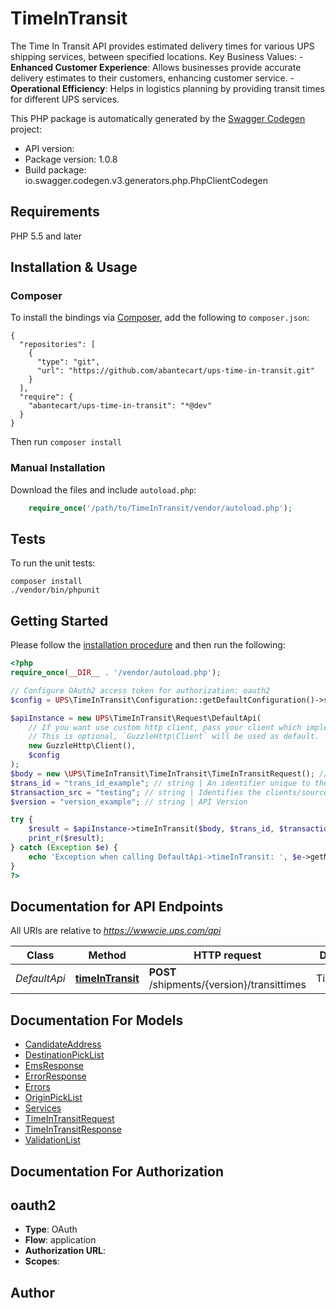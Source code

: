 # TimeInTransit
The Time In Transit API provides estimated delivery times for various UPS shipping services, between specified locations.  Key Business Values: - **Enhanced Customer Experience**: Allows businesses provide accurate delivery estimates to their customers, enhancing customer service. - **Operational Efficiency**: Helps in logistics planning by providing transit times for different UPS services.

This PHP package is automatically generated by the [Swagger Codegen](https://github.com/swagger-api/swagger-codegen) project:

- API version: 
- Package version: 1.0.8
- Build package: io.swagger.codegen.v3.generators.php.PhpClientCodegen

## Requirements

PHP 5.5 and later

## Installation & Usage
### Composer

To install the bindings via [Composer](http://getcomposer.org/), add the following to `composer.json`:

```
{
  "repositories": [
    {
      "type": "git",
      "url": "https://github.com/abantecart/ups-time-in-transit.git"
    }
  ],
  "require": {
    "abantecart/ups-time-in-transit": "*@dev"
  }
}
```

Then run `composer install`

### Manual Installation

Download the files and include `autoload.php`:

```php
    require_once('/path/to/TimeInTransit/vendor/autoload.php');
```

## Tests

To run the unit tests:

```
composer install
./vendor/bin/phpunit
```

## Getting Started

Please follow the [installation procedure](#installation--usage) and then run the following:

```php
<?php
require_once(__DIR__ . '/vendor/autoload.php');

// Configure OAuth2 access token for authorization: oauth2
$config = UPS\TimeInTransit\Configuration::getDefaultConfiguration()->setAccessToken('YOUR_ACCESS_TOKEN');

$apiInstance = new UPS\TimeInTransit\Request\DefaultApi(
    // If you want use custom http client, pass your client which implements `GuzzleHttp\ClientInterface`.
    // This is optional, `GuzzleHttp\Client` will be used as default.
    new GuzzleHttp\Client(),
    $config
);
$body = new \UPS\TimeInTransit\TimeInTransit\TimeInTransitRequest(); // \UPS\TimeInTransit\TimeInTransit\TimeInTransitRequest | Generate sample code for popular API requests by selecting an example below. To view a full sample request and response, first click "Authorize" and enter your application credentials, then populate the required parameters above and click "Try it out".
$trans_id = "trans_id_example"; // string | An identifier unique to the request. Length 32
$transaction_src = "testing"; // string | Identifies the clients/source application that is calling.  Length 512
$version = "version_example"; // string | API Version

try {
    $result = $apiInstance->timeInTransit($body, $trans_id, $transaction_src, $version);
    print_r($result);
} catch (Exception $e) {
    echo 'Exception when calling DefaultApi->timeInTransit: ', $e->getMessage(), PHP_EOL;
}
?>
```

## Documentation for API Endpoints

All URIs are relative to *https://wwwcie.ups.com/api*

Class | Method | HTTP request | Description
------------ | ------------- | ------------- | -------------
*DefaultApi* | [**timeInTransit**](docs/Api/DefaultApi.md#timeintransit) | **POST** /shipments/{version}/transittimes | TimeInTransit

## Documentation For Models

 - [CandidateAddress](docs/Model/CandidateAddress.md)
 - [DestinationPickList](docs/Model/DestinationPickList.md)
 - [EmsResponse](docs/Model/EmsResponse.md)
 - [ErrorResponse](docs/Model/ErrorResponse.md)
 - [Errors](docs/Model/Errors.md)
 - [OriginPickList](docs/Model/OriginPickList.md)
 - [Services](docs/Model/Services.md)
 - [TimeInTransitRequest](docs/Model/TimeInTransitRequest.md)
 - [TimeInTransitResponse](docs/Model/TimeInTransitResponse.md)
 - [ValidationList](docs/Model/ValidationList.md)

## Documentation For Authorization


## oauth2

- **Type**: OAuth
- **Flow**: application
- **Authorization URL**: 
- **Scopes**: 


## Author



